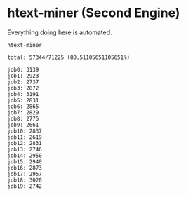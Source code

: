 # htext-miner (Second Engine)

Everything doing here is automated.

```
htext-miner

total: 57344/71225 (80.51105651105651%)

job0: 3139
job1: 2923
job2: 2737
job3: 2872
job4: 3191
job5: 2831
job6: 2865
job7: 2829
job8: 2775
job9: 2661
job10: 2837
job11: 2619
job12: 2831
job13: 2746
job14: 2950
job15: 2940
job16: 2873
job17: 2957
job18: 3026
job19: 2742
```